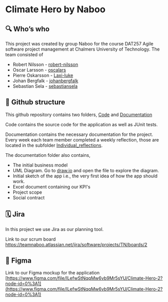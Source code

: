 #
# Climate Hero by Naboo

## 🔍 Who’s who

This project was created by group Naboo for the course DAT257 Agile software project management at Chalmers University of Technology. The team consisted of

- Robert Nilsson - [robert-nilsson](https://github.com/robert-nilsson)
- Oscar Larsson - [oscalars](https://github.com/oscalars)
- Pierre Oskarsson - [Laxi-luke](https://github.com/Laxi-luke)
- Johan Bergfalk - [johanbergfalk](https://github.com/johanbergfalk/)
- Sebastian Sela - [sebastiansela](https://github.com/sebastiansela)

## 📍 Github structure

This github repository contains two folders, [Code](https://github.com/johanbergfalk/naboo/tree/main/Code) and [Documentation](https://github.com/johanbergfalk/naboo/tree/main/Documentation) 

Code contains the source code for the application as well as JUnit tests. 

Documentation contains the necessary documentation for the project. Every week each team member completed a weekly reflection, those are located in the subfolder [Individual_reflections](https://github.com/johanbergfalk/naboo/tree/main/Documentation/Individual_reflections). 

The documentation folder also contains,

- The initial business model
- UML Diagram. Go to [draw.io](http://draw.io) and open the file to explore the diagram.
- Initial sketch of the app i.e., the very first idea of how the app should work.
- Excel document containing our KPI's
- Project scope
- Social contract

## 🗓 Jira

In this project we use Jira as our planning tool.

Link to our scrum board https://teamnaboo.atlassian.net/jira/software/projects/TN/boards/2

## 🎨 Figma

Link to our Figma mockup for the application [https://www.figma.com/file/ILefwStNqqMw6vb9Mr5sYU/Climate-Hero-2?node-id=0%3A1](https://www.figma.com/file/ILefwStNqqMw6vb9Mr5sYU/Climate-Hero-2?node-id=0%3A1)
